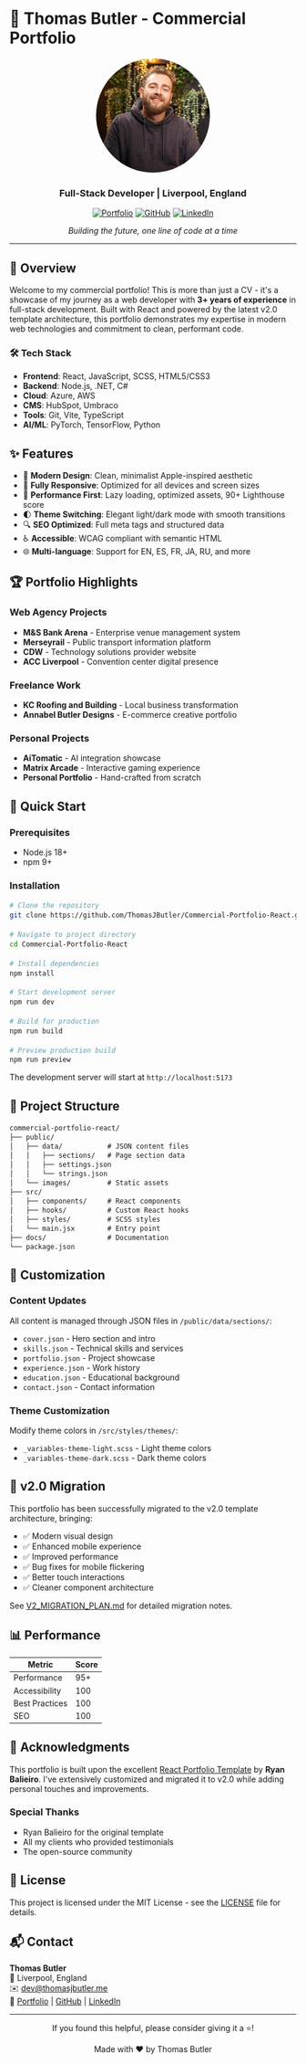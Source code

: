 # 🚀 Thomas Butler - Commercial Portfolio

<div align="center">
  <img src="public/images/pictures/me.jpeg" alt="Thomas Butler" width="200" height="200" style="border-radius: 50%;">
  
  <h3>Full-Stack Developer | Liverpool, England</h3>
  
  [![Portfolio](https://img.shields.io/badge/Portfolio-thomasjbutler.me-blue?style=for-the-badge&logo=google-chrome)](https://www.thomasjbutler.me/)
  [![GitHub](https://img.shields.io/badge/GitHub-ThomasJButler-181717?style=for-the-badge&logo=github)](https://github.com/ThomasJButler)
  [![LinkedIn](https://img.shields.io/badge/LinkedIn-thomasbutleruk-0077B5?style=for-the-badge&logo=linkedin)](https://www.linkedin.com/in/thomasbutleruk/)
  
  <p><em>Building the future, one line of code at a time</em></p>
</div>

---

## 🎯 Overview

Welcome to my commercial portfolio! This is more than just a CV - it's a showcase of my journey as a web developer with **3+ years of experience** in full-stack development. Built with React and powered by the latest v2.0 template architecture, this portfolio demonstrates my expertise in modern web technologies and commitment to clean, performant code.

### 🛠️ Tech Stack
- **Frontend**: React, JavaScript, SCSS, HTML5/CSS3
- **Backend**: Node.js, .NET, C#
- **Cloud**: Azure, AWS
- **CMS**: HubSpot, Umbraco
- **Tools**: Git, Vite, TypeScript
- **AI/ML**: PyTorch, TensorFlow, Python

## ✨ Features

- 🎨 **Modern Design**: Clean, minimalist Apple-inspired aesthetic
- 📱 **Fully Responsive**: Optimized for all devices and screen sizes
- 🚀 **Performance First**: Lazy loading, optimized assets, 90+ Lighthouse score
- 🌓 **Theme Switching**: Elegant light/dark mode with smooth transitions
- 🔍 **SEO Optimized**: Full meta tags and structured data
- ♿ **Accessible**: WCAG compliant with semantic HTML
- 🌐 **Multi-language**: Support for EN, ES, FR, JA, RU, and more

## 🏆 Portfolio Highlights

### Web Agency Projects
- **M&S Bank Arena** - Enterprise venue management system
- **Merseyrail** - Public transport information platform
- **CDW** - Technology solutions provider website
- **ACC Liverpool** - Convention center digital presence

### Freelance Work
- **KC Roofing and Building** - Local business transformation
- **Annabel Butler Designs** - E-commerce creative portfolio

### Personal Projects
- **AiTomatic** - AI integration showcase
- **Matrix Arcade** - Interactive gaming experience
- **Personal Portfolio** - Hand-crafted from scratch

## 🚀 Quick Start

### Prerequisites
- Node.js 18+
- npm 9+

### Installation

```bash
# Clone the repository
git clone https://github.com/ThomasJButler/Commercial-Portfolio-React.git

# Navigate to project directory
cd Commercial-Portfolio-React

# Install dependencies
npm install

# Start development server
npm run dev

# Build for production
npm run build

# Preview production build
npm run preview
```

The development server will start at `http://localhost:5173`

## 📁 Project Structure

```
commercial-portfolio-react/
├── public/
│   ├── data/           # JSON content files
│   │   ├── sections/   # Page section data
│   │   ├── settings.json
│   │   └── strings.json
│   └── images/         # Static assets
├── src/
│   ├── components/     # React components
│   ├── hooks/          # Custom React hooks
│   ├── styles/         # SCSS styles
│   └── main.jsx        # Entry point
├── docs/               # Documentation
└── package.json
```

## 🎨 Customization

### Content Updates
All content is managed through JSON files in `/public/data/sections/`:
- `cover.json` - Hero section and intro
- `skills.json` - Technical skills and services
- `portfolio.json` - Project showcase
- `experience.json` - Work history
- `education.json` - Educational background
- `contact.json` - Contact information

### Theme Customization
Modify theme colors in `/src/styles/themes/`:
- `_variables-theme-light.scss` - Light theme colors
- `_variables-theme-dark.scss` - Dark theme colors

## 🌟 v2.0 Migration

This portfolio has been successfully migrated to the v2.0 template architecture, bringing:
- ✅ Modern visual design
- ✅ Enhanced mobile experience
- ✅ Improved performance
- ✅ Bug fixes for mobile flickering
- ✅ Better touch interactions
- ✅ Cleaner component architecture

See [V2_MIGRATION_PLAN.md](V2_MIGRATION_PLAN.md) for detailed migration notes.

## 📊 Performance

<div align="center">
  
| Metric | Score |
|--------|-------|
| Performance | 95+ |
| Accessibility | 100 |
| Best Practices | 100 |
| SEO | 100 |

</div>

## 🤝 Acknowledgments

This portfolio is built upon the excellent [React Portfolio Template](https://github.com/ryanbalieiro/react-portfolio-template) by **Ryan Balieiro**. I've extensively customized and migrated it to v2.0 while adding personal touches and improvements.

### Special Thanks
- Ryan Balieiro for the original template
- All my clients who provided testimonials
- The open-source community

## 📝 License

This project is licensed under the MIT License - see the [LICENSE](LICENSE) file for details.

## 📬 Contact

**Thomas Butler**  
📍 Liverpool, England  
✉️ dev@thomasjbutler.me  
🔗 [Portfolio](https://www.thomasjbutler.me/) | [GitHub](https://github.com/ThomasJButler) | [LinkedIn](https://www.linkedin.com/in/thomasbutleruk/)

---

<div align="center">
  <p>If you found this helpful, please consider giving it a ⭐!</p>
  
  <p>Made with ❤️ by Thomas Butler</p>
</div>